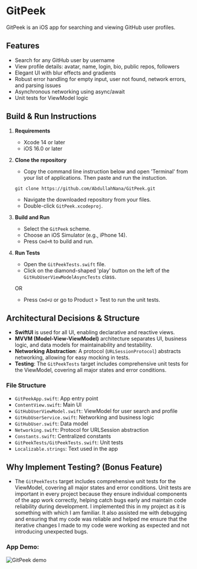 # GitPeek

GitPeek is an iOS app for searching and viewing GitHub user profiles.

## Features
- Search for any GitHub user by username
- View profile details: avatar, name, login, bio, public repos, followers
- Elegant UI with blur effects and gradients
- Robust error handling for empty input, user not found, network errors, and parsing issues
- Asynchronous networking using async/await
- Unit tests for ViewModel logic

## Build & Run Instructions

1. **Requirements**
   - Xcode 14 or later
   - iOS 16.0 or later

2. **Clone the repository**
   - Copy the command line instruction below and open 'Terminal' from your list of applications. Then paste and run the instuction.
   ```
   git clone https://github.com/AbdullahNana/GitPeek.git
   ```
   - Navigate the downloaded repository from your files.
   - Double-click `GitPeek.xcodeproj`.

3. **Build and Run**
   - Select the `GitPeek` scheme.
   - Choose an iOS Simulator (e.g., iPhone 14).
   - Press `Cmd+R` to build and run.

4. **Run Tests**
   - Open the `GitPeekTests.swift` file.
   - Click on the diamond-shaped 'play' button on the left of the `GitHubUserViewModelAsyncTests` class.

   OR

   - Press `Cmd+U` or go to Product > Test to run the unit tests.

## Architectural Decisions & Structure

- **SwiftUI** is used for all UI, enabling declarative and reactive views.
- **MVVM (Model-View-ViewModel)** architecture separates UI, business logic, and data models for maintainability and testability.
- **Networking Abstraction**: A protocol (`URLSessionProtocol`) abstracts networking, allowing for easy mocking in tests.
- **Testing**: The `GitPeekTests` target includes comprehensive unit tests for the ViewModel, covering all major states and error conditions.

### File Structure
- `GitPeekApp.swift`: App entry point
- `ContentView.swift`: Main UI
- `GitHubUserViewModel.swift`: ViewModel for user search and profile
- `GitHubUserService.swift`: Networking and business logic
- `GitHubUser.swift`: Data model
- `Networking.swift`: Protocol for URLSession abstraction
- `Constants.swift`: Centralized constants
- `GitPeekTests/GitPeekTests.swift`: Unit tests
- `Localizable.strings`: Text used in the app

## Why Implement Testing? (Bonus Feature)
- The `GitPeekTests` target includes comprehensive unit tests for the ViewModel, covering all major states and error conditions. Unit tests are important in every project because they ensure individual components of the app work correctly, helping catch bugs early and maintain code reliability during development. I implemented this in my project as it is something with which I am familiar. It also assisted me with debugging and ensuring that my code was reliable and helped me ensure that the iterative changes I made to my code were working as expected and not introducing unexpected bugs.

### App Demo:

![GitPeek demo](https://github.com/user-attachments/assets/abb0f1ad-7470-4430-af03-f6582ed72140)


